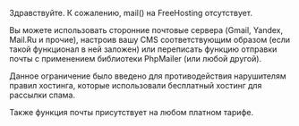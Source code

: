 Здравствуйте. К сожалению, mail() на FreeHosting отсутствует. 

Вы можете использовать сторонние почтовые сервера (Gmail, Yandex, Mail.Ru и прочие), настроив вашу CMS соответствующим образом (если такой функционал в ней заложен) или переписать функцию отправки почты с применением библиотеки PhpMailer (или любой другой).

Данное ограничение было введено для противодействия нарушителям правил хостинга, которые использовали бесплатный хостинг для рассылки спама.

Также функция почты присутствует на любом платном тарифе.